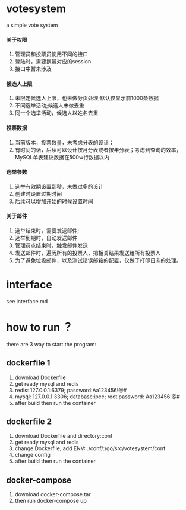 # votesystem
a simple vote system

#### 关于权限
1. 管理员和投票员使用不同的接口
1. 登陆时，需要携带对应的session
1. 接口中暂未涉及

#### 候选人上限
1. 未限定候选人上限，也未做分页处理;默认仅显示前1000条数据
2. 不同选举活动;候选人未做去重
3. 同一个选举活动，候选人以姓名去重

#### 投票数据
1. 当前版本，投票数量，未考虑分表的设计；
2. 有时间的话，后续可以设计按月分表或者按年分表；考虑到查询的效率，MySQL单表建议数据在500w行数据以内

#### 选举参数
1. 选举有效期设置到秒，未做过多的设计
1. 创建时设置过期时间
1. 后续可以增加开始的时候设置时间

#### 关于邮件
1. 选举结束时，需要发送邮件;
1. 选举到期时，自动发送邮件
1. 管理员点结束时，触发邮件发送
1. 发送邮件时，遍历所有的投票人，把相关结果发送给所有投票人
1. 为了避免垃圾邮件，以及测试错误邮箱的配置，仅做了打印日志的处理。

# interface
see interface.md


# how to run ？
there are 3 way to start the program:

## dockerfile 1
1. download Dockerfile
2. get ready mysql and redis
3. redis: 127.0.0.1:6379; password:Aa123456!@#
4. mysql: 127.0.0.1:3306; database:ipcc; root password:  Aa123456!@#
5. after build then run the container

## dockerfile 2
1. download Dockerfile and directory:conf
2. get ready mysql and redis
3. change Dockerfile, add ENV: ./conf/:/go/src/votesystem/conf
4. change config
5. after build then run the container

## docker-compose
1. download docker-compose.tar
2. then run docker-compose up




